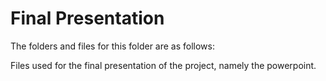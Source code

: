 # Final Presentation

The folders and files for this folder are as follows:

Files used for the final presentation of the project, namely the powerpoint.
